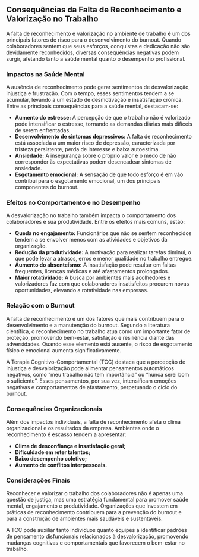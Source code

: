 ## Consequências da Falta de Reconhecimento e Valorização no Trabalho

A falta de reconhecimento e valorização no ambiente de trabalho é um dos principais fatores de risco para o desenvolvimento do burnout. Quando colaboradores sentem que seus esforços, conquistas e dedicação não são devidamente reconhecidos, diversas consequências negativas podem surgir, afetando tanto a saúde mental quanto o desempenho profissional.

### Impactos na Saúde Mental

A ausência de reconhecimento pode gerar sentimentos de desvalorização, injustiça e frustração. Com o tempo, esses sentimentos tendem a se acumular, levando a um estado de desmotivação e insatisfação crônica. Entre as principais consequências para a saúde mental, destacam-se:

- **Aumento do estresse:** A percepção de que o trabalho não é valorizado pode intensificar o estresse, tornando as demandas diárias mais difíceis de serem enfrentadas.
- **Desenvolvimento de sintomas depressivos:** A falta de reconhecimento está associada a um maior risco de depressão, caracterizada por tristeza persistente, perda de interesse e baixa autoestima.
- **Ansiedade:** A insegurança sobre o próprio valor e o medo de não corresponder às expectativas podem desencadear sintomas de ansiedade.
- **Esgotamento emocional:** A sensação de que todo esforço é em vão contribui para o esgotamento emocional, um dos principais componentes do burnout.

### Efeitos no Comportamento e no Desempenho

A desvalorização no trabalho também impacta o comportamento dos colaboradores e sua produtividade. Entre os efeitos mais comuns, estão:

- **Queda no engajamento:** Funcionários que não se sentem reconhecidos tendem a se envolver menos com as atividades e objetivos da organização.
- **Redução da produtividade:** A motivação para realizar tarefas diminui, o que pode levar a atrasos, erros e menor qualidade no trabalho entregue.
- **Aumento do absenteísmo:** A insatisfação pode resultar em faltas frequentes, licenças médicas e até afastamentos prolongados.
- **Maior rotatividade:** A busca por ambientes mais acolhedores e valorizadores faz com que colaboradores insatisfeitos procurem novas oportunidades, elevando a rotatividade nas empresas.

### Relação com o Burnout

A falta de reconhecimento é um dos fatores que mais contribuem para o desenvolvimento e a manutenção do burnout. Segundo a literatura científica, o reconhecimento no trabalho atua como um importante fator de proteção, promovendo bem-estar, satisfação e resiliência diante das adversidades. Quando esse elemento está ausente, o risco de esgotamento físico e emocional aumenta significativamente.

A Terapia Cognitivo-Comportamental (TCC) destaca que a percepção de injustiça e desvalorização pode alimentar pensamentos automáticos negativos, como “meu trabalho não tem importância” ou “nunca serei bom o suficiente”. Esses pensamentos, por sua vez, intensificam emoções negativas e comportamentos de afastamento, perpetuando o ciclo do burnout.

### Consequências Organizacionais

Além dos impactos individuais, a falta de reconhecimento afeta o clima organizacional e os resultados da empresa. Ambientes onde o reconhecimento é escasso tendem a apresentar:

- **Clima de desconfiança e insatisfação geral;**
- **Dificuldade em reter talentos;**
- **Baixo desempenho coletivo;**
- **Aumento de conflitos interpessoais.**

### Considerações Finais

Reconhecer e valorizar o trabalho dos colaboradores não é apenas uma questão de justiça, mas uma estratégia fundamental para promover saúde mental, engajamento e produtividade. Organizações que investem em práticas de reconhecimento contribuem para a prevenção do burnout e para a construção de ambientes mais saudáveis e sustentáveis.

A TCC pode auxiliar tanto indivíduos quanto equipes a identificar padrões de pensamento disfuncionais relacionados à desvalorização, promovendo mudanças cognitivas e comportamentais que favorecem o bem-estar no trabalho.